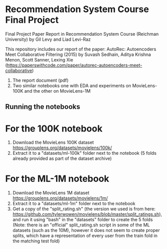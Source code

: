 # Recommendation System Course Final Project
Final Project Paper Report in Recommendation System Course (Reichman University)
by Gil Levy and Liad Levi-Raz

This repository includes our report of the paper: AutoRec: Autoencoders Meet Collaborative Filtering
(2015) by Suvash Sedhain, Aditya Krishna Menon, Scott Sanner, Lexing Xie (https://paperswithcode.com/paper/autorec-autoencoders-meet-collaborative)

1. The report document (pdf)
2. Two similar notebooks one with EDA and experiments on MovieLens-100K and the other on MovieLens-1M

## Running the notebooks

**For the 100K notebook**
=========================
1. Download the MovieLens 100K dataset https://grouplens.org/datasets/movielens/100k/
2. Extract it to a "datasets/ml-100k" folder next to the notebook (5 folds already provided as part of the dataset archive)

**For the ML-1M notebook**
==========================
1. Download the MovieLens 1M dataset https://grouplens.org/datasets/movielens/1m/
2. Extract it to a "datasets/ml-1m" folder next to the notebook
3. Get a copy of the "split_rating.sh" (the version we used is from here: https://github.com/tylerwowen/movielens/blob/master/split_ratings.sh), and run it using "bash" in the "datasets" folder to create the 5 folds 
(Note: there is an "official" split_rating.sh script in some of the ML datasets (such as the 10M), however it does not seem to create proper splits, which have a representation of every user from the train fold in the matching test fold)

